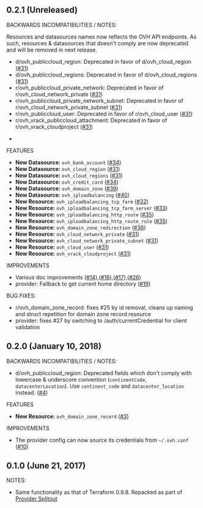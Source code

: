 ## 0.2.1 (Unreleased)

BACKWARDS INCOMPATIBILITIES / NOTES:

Resources and datasources names now reflects the OVH API endpoints. As such,
resources & datasources that doesn't comply are now deprecated and will be removed
in next release.

* d/ovh_publiccloud_region: Deprecated in favor of d/ovh_cloud_region ([#31](https://github.com/terraform-providers/terraform-provider-ovh/pull/31))
* d/ovh_publiccloud_regions: Deprecated in favor of d/ovh_cloud_regions ([#31](https://github.com/terraform-providers/terraform-provider-ovh/pull/31))
* r/ovh_publiccloud_private_network: Deprecated in favor of r/ovh_cloud_network_private ([#31](https://github.com/terraform-providers/terraform-provider-ovh/pull/31))
* r/ovh_publiccloud_private_network_subnet: Deprecated in favor of r/ovh_cloud_network_private_subnet ([#31](https://github.com/terraform-providers/terraform-provider-ovh/pull/31))
* r/ovh_publiccloud_user: Deprecated in favor of r/ovh_cloud_user ([#31](https://github.com/terraform-providers/terraform-provider-ovh/pull/31))
* r/ovh_vrack_publiccloud_attachment: Deprecated in favor of r/ovh_vrack_cloudproject ([#31](https://github.com/terraform-providers/terraform-provider-ovh/pull/31))
-
FEATURES

* __New Datasource:__ `ovh_bank_account` ([#34](https://github.com/terraform-providers/terraform-provider-ovh/pull/34))
* __New Datasource:__ `ovh_cloud_region` ([#31](https://github.com/terraform-providers/terraform-provider-ovh/pull/31))
* __New Datasource:__ `ovh_cloud_regions` ([#31](https://github.com/terraform-providers/terraform-provider-ovh/pull/31))
* __New Datasource:__ `ovh_credit_card` ([#34](https://github.com/terraform-providers/terraform-provider-ovh/pull/34))
* __New Datasource:__ `ovh_domain_zone` ([#39](https://github.com/terraform-providers/terraform-provider-ovh/pull/39))
* __New Datasource:__ `ovh_iploadbalancing` ([#40](https://github.com/terraform-providers/terraform-provider-ovh/pull/40))
* __New Resource:__ `ovh_iploadbalancing_tcp_farm` ([#32](https://github.com/terraform-providers/terraform-provider-ovh/pull/32))
* __New Resource:__ `ovh_iploadbalancing_tcp_farm_server` ([#33](https://github.com/terraform-providers/terraform-provider-ovh/pull/33))
* __New Resource:__ `ovh_iploadbalancing_http_route` ([#35](https://github.com/terraform-providers/terraform-provider-ovh/pull/35))
* __New Resource:__ `ovh_iploadbalancing_http_route_rule` ([#35](https://github.com/terraform-providers/terraform-provider-ovh/pull/35))
* __New Resource:__ `ovh_domain_zone_redirection` ([#36](https://github.com/terraform-providers/terraform-provider-ovh/pull/36))
* __New Resource:__ `ovh_cloud_network_private` ([#31](https://github.com/terraform-providers/terraform-provider-ovh/pull/31))
* __New Resource:__ `ovh_cloud_network_private_subnet` ([#31](https://github.com/terraform-providers/terraform-provider-ovh/pull/31))
* __New Resource:__ `ovh_cloud_user` ([#31](https://github.com/terraform-providers/terraform-provider-ovh/pull/31))
* __New Resource:__ `ovh_vrack_cloudproject` ([#31](https://github.com/terraform-providers/terraform-provider-ovh/pull/31))

IMPROVEMENTS

* Various doc improvements ([#14](https://github.com/terraform-providers/terraform-provider-ovh/pull/14)),([#16](https://github.com/terraform-providers/terraform-provider-ovh/pull/16)),([#17](https://github.com/terraform-providers/terraform-provider-ovh/pull/17)),([#26](https://github.com/terraform-providers/terraform-provider-ovh/pull/26))
* provider: Fallback to get current home directory ([#19](https://github.com/terraform-providers/terraform-provider-ovh/pull/19))

BUG FIXES:

* r/ovh_domain_zone_record: fixes #25 by id removal, cleans up naming and struct repetition for domain zone record resource
* provider: fixes #27 by switching to /auth/currentCredential for client validation


## 0.2.0 (January 10, 2018)

BACKWARDS INCOMPATIBILITIES / NOTES:

* d/ovh_publiccloud_region: Deprecated fields which don't comply
  with lowercase & underscore convention (`continentCode`, `datacenterLocation`).
  Use `continent_code` and `datacenter_location` instead. ([#4](https://github.com/terraform-providers/terraform-provider-ovh/issues/4))

FEATURES

* __New Resource:__ `ovh_domain_zone_record` ([#3](https://github.com/terraform-providers/terraform-provider-ovh/issues/3))

IMPROVEMENTS

* The provider config can now source its credentials from `~/.ovh.conf` ([#10](https://github.com/terraform-providers/terraform-provider-ovh/issues/10))

## 0.1.0 (June 21, 2017)

NOTES:

* Same functionality as that of Terraform 0.9.8. Repacked as part of [Provider Splitout](https://www.hashicorp.com/blog/upcoming-provider-changes-in-terraform-0-10/)
